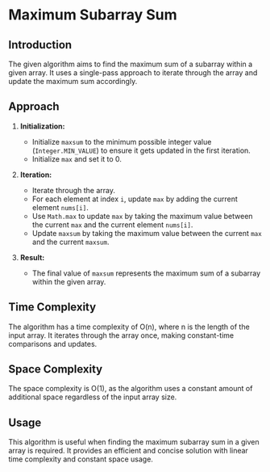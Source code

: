 # Maximum Subarray Sum

## Introduction

The given algorithm aims to find the maximum sum of a subarray within a given array. It uses a single-pass approach to iterate through the array and update the maximum sum accordingly.

## Approach

1. **Initialization:**
   - Initialize `maxsum` to the minimum possible integer value (`Integer.MIN_VALUE`) to ensure it gets updated in the first iteration.
   - Initialize `max` and set it to 0.

2. **Iteration:**
   - Iterate through the array.
   - For each element at index `i`, update `max` by adding the current element `nums[i]`.
   - Use `Math.max` to update `max` by taking the maximum value between the current `max` and the current element `nums[i]`.
   - Update `maxsum` by taking the maximum value between the current `max` and the current `maxsum`.

3. **Result:**
   - The final value of `maxsum` represents the maximum sum of a subarray within the given array.

## Time Complexity

The algorithm has a time complexity of O(n), where n is the length of the input array. It iterates through the array once, making constant-time comparisons and updates.

## Space Complexity

The space complexity is O(1), as the algorithm uses a constant amount of additional space regardless of the input array size.

## Usage

This algorithm is useful when finding the maximum subarray sum in a given array is required. It provides an efficient and concise solution with linear time complexity and constant space usage.
